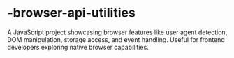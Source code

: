 # -browser-api-utilities
A JavaScript project showcasing browser features like user agent detection, DOM manipulation, storage access, and event handling. Useful for frontend developers exploring native browser capabilities.
